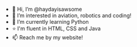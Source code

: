 - 👋 Hi, I’m @haydayisawsome
- 👀 I’m interested in aviation, robotics and coding!
- 🌱 I’m currently learning Python
- ⭐ I'm fluent in HTML, CSS and Java
- 📫 Reach me by my website!

<!---
haydayisawsome/haydayisawsome is a ✨ special ✨ repository because its `README.md` (this file) appears on your GitHub profile.
You can click the Preview link to take a look at your changes.
--->
